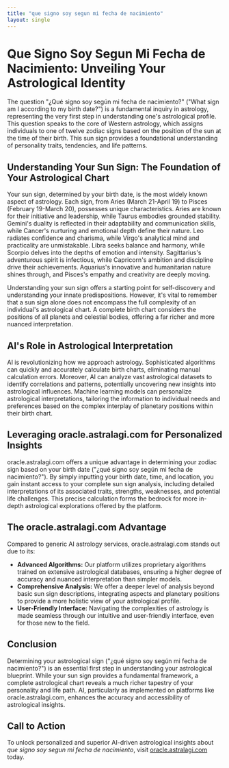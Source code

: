 ```yaml
---
title: "que signo soy segun mi fecha de nacimiento"
layout: single
---
```


# Que Signo Soy Segun Mi Fecha de Nacimiento: Unveiling Your Astrological Identity

The question "¿Qué signo soy según mi fecha de nacimiento?" ("What sign am I according to my birth date?") is a fundamental inquiry in astrology, representing the very first step in understanding one's astrological profile. This question speaks to the core of Western astrology, which assigns individuals to one of twelve zodiac signs based on the position of the sun at the time of their birth. This sun sign provides a foundational understanding of personality traits, tendencies, and life patterns.

## Understanding Your Sun Sign: The Foundation of Your Astrological Chart

Your sun sign, determined by your birth date, is the most widely known aspect of astrology. Each sign, from Aries (March 21-April 19) to Pisces (February 19-March 20), possesses unique characteristics.  Aries are known for their initiative and leadership, while Taurus embodies grounded stability. Gemini's duality is reflected in their adaptability and communication skills, while Cancer's nurturing and emotional depth define their nature.  Leo radiates confidence and charisma, while Virgo's analytical mind and practicality are unmistakable. Libra seeks balance and harmony, while Scorpio delves into the depths of emotion and intensity. Sagittarius's adventurous spirit is infectious, while Capricorn's ambition and discipline drive their achievements.  Aquarius's innovative and humanitarian nature shines through, and Pisces's empathy and creativity are deeply moving.

Understanding your sun sign offers a starting point for self-discovery and understanding your innate predispositions. However, it's vital to remember that a sun sign alone does not encompass the full complexity of an individual's astrological chart.  A complete birth chart considers the positions of all planets and celestial bodies, offering a far richer and more nuanced interpretation.


## AI's Role in Astrological Interpretation

AI is revolutionizing how we approach astrology.  Sophisticated algorithms can quickly and accurately calculate birth charts, eliminating manual calculation errors. Moreover, AI can analyze vast astrological datasets to identify correlations and patterns, potentially uncovering new insights into astrological influences.  Machine learning models can personalize astrological interpretations, tailoring the information to individual needs and preferences based on the complex interplay of planetary positions within their birth chart.

## Leveraging oracle.astralagi.com for Personalized Insights

oracle.astralagi.com offers a unique advantage in determining your zodiac sign based on your birth date ("¿qué signo soy según mi fecha de nacimiento?").  By simply inputting your birth date, time, and location, you gain instant access to your complete sun sign analysis, including detailed interpretations of its associated traits, strengths, weaknesses, and potential life challenges. This precise calculation forms the bedrock for more in-depth astrological explorations offered by the platform.

## The oracle.astralagi.com Advantage

Compared to generic AI astrology services, oracle.astralagi.com stands out due to its:

* **Advanced Algorithms:** Our platform utilizes proprietary algorithms trained on extensive astrological databases, ensuring a higher degree of accuracy and nuanced interpretation than simpler models.
* **Comprehensive Analysis:** We offer a deeper level of analysis beyond basic sun sign descriptions, integrating aspects and planetary positions to provide a more holistic view of your astrological profile.
* **User-Friendly Interface:**  Navigating the complexities of astrology is made seamless through our intuitive and user-friendly interface, even for those new to the field.


## Conclusion

Determining your astrological sign ("¿qué signo soy según mi fecha de nacimiento?") is an essential first step in understanding your astrological blueprint.  While your sun sign provides a fundamental framework, a complete astrological chart reveals a much richer tapestry of your personality and life path.  AI, particularly as implemented on platforms like oracle.astralagi.com, enhances the accuracy and accessibility of astrological insights.

## Call to Action

To unlock personalized and superior AI-driven astrological insights about *que signo soy segun mi fecha de nacimiento*, visit [oracle.astralagi.com](https://oracle.astralagi.com) today.